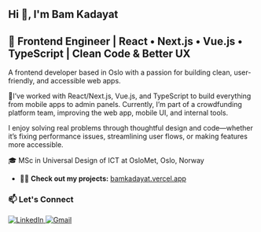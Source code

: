 <h2 align="left">Hi 👋, I'm Bam Kadayat</h2>
<h2 align="left">🚀 Frontend Engineer | React • Next.js • Vue.js • TypeScript | Clean Code & Better UX</h2>
<p align="left">A frontend developer based in Oslo with a passion for building clean, user-friendly, and accessible web apps.</p>

<p align="left">🔭I’ve worked with React/Next.js, Vue.js, and TypeScript to build everything from mobile apps to admin panels. Currently, I’m part of a crowdfunding platform team, improving the web app, mobile UI, and internal tools.
</p>

<p align="left">I enjoy solving real problems through thoughtful design and code—whether it’s fixing performance issues, streamlining user flows, or making features more accessible.</p>

<p align="left">🎓 MSc in Universal Design of ICT at OsloMet, Oslo, Norway </p>
  
- 👨‍💻 **Check out my projects:** [bamkadayat.vercel.app](https://bamkadayat.vercel.app/) 

### 📫 Let's Connect  
<p align="left">
  <a href="https://linkedin.com/in/bam-kadayat" target="_blank">
    <img src="https://img.shields.io/badge/LinkedIn-blue?style=for-the-badge&logo=linkedin&logoColor=white" alt="LinkedIn" />
  </a>
  <a href="mailto:bamkadayat@gmail.com">
    <img src="https://img.shields.io/badge/Email-D14836?style=for-the-badge&logo=gmail&logoColor=white" alt="Gmail" />
  </a>
</p>

